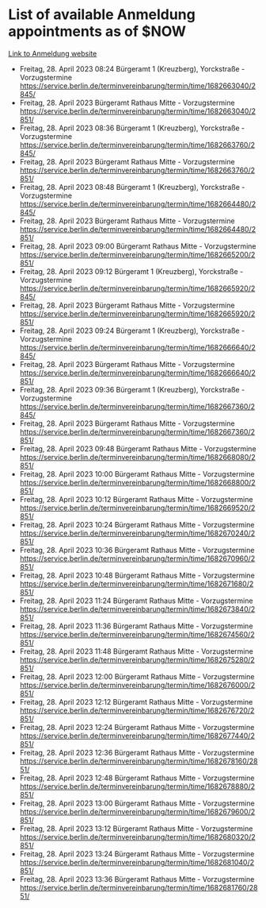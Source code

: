# List of available Anmeldung appointments as of $NOW
[Link to Anmeldung website](https://service.berlin.de/terminvereinbarung/termin/tag.php?termin=1&anliegen[]=120686&dienstleisterlist=122210,122217,327316,122219,327312,122227,327314,122231,327346,122243,327348,122254,122252,329742,122260,329745,122262,329748,122271,327278,122273,327274,122277,327276,330436,122280,327294,122282,327290,122284,327292,122291,327270,122285,327266,122286,327264,122296,327268,150230,329760,122297,327286,122294,327284,122312,329763,122314,329775,122304,327330,122311,327334,122309,327332,317869,122281,327352,122279,329772,122283,122276,327324,122274,327326,122267,329766,122246,327318,122251,327320,122257,327322,122208,327298,122226,327300&herkunft=http%3A%2F%2Fservice.berlin.de%2Fdienstleistung%2F120686%2F)
- Freitag, 28. April 2023 08:24 Bürgeramt 1 (Kreuzberg), Yorckstraße - Vorzugstermine https://service.berlin.de/terminvereinbarung/termin/time/1682663040/2845/
- Freitag, 28. April 2023  Bürgeramt Rathaus Mitte - Vorzugstermine https://service.berlin.de/terminvereinbarung/termin/time/1682663040/2851/
- Freitag, 28. April 2023 08:36 Bürgeramt 1 (Kreuzberg), Yorckstraße - Vorzugstermine https://service.berlin.de/terminvereinbarung/termin/time/1682663760/2845/
- Freitag, 28. April 2023  Bürgeramt Rathaus Mitte - Vorzugstermine https://service.berlin.de/terminvereinbarung/termin/time/1682663760/2851/
- Freitag, 28. April 2023 08:48 Bürgeramt 1 (Kreuzberg), Yorckstraße - Vorzugstermine https://service.berlin.de/terminvereinbarung/termin/time/1682664480/2845/
- Freitag, 28. April 2023  Bürgeramt Rathaus Mitte - Vorzugstermine https://service.berlin.de/terminvereinbarung/termin/time/1682664480/2851/
- Freitag, 28. April 2023 09:00 Bürgeramt Rathaus Mitte - Vorzugstermine https://service.berlin.de/terminvereinbarung/termin/time/1682665200/2851/
- Freitag, 28. April 2023 09:12 Bürgeramt 1 (Kreuzberg), Yorckstraße - Vorzugstermine https://service.berlin.de/terminvereinbarung/termin/time/1682665920/2845/
- Freitag, 28. April 2023  Bürgeramt Rathaus Mitte - Vorzugstermine https://service.berlin.de/terminvereinbarung/termin/time/1682665920/2851/
- Freitag, 28. April 2023 09:24 Bürgeramt 1 (Kreuzberg), Yorckstraße - Vorzugstermine https://service.berlin.de/terminvereinbarung/termin/time/1682666640/2845/
- Freitag, 28. April 2023  Bürgeramt Rathaus Mitte - Vorzugstermine https://service.berlin.de/terminvereinbarung/termin/time/1682666640/2851/
- Freitag, 28. April 2023 09:36 Bürgeramt 1 (Kreuzberg), Yorckstraße - Vorzugstermine https://service.berlin.de/terminvereinbarung/termin/time/1682667360/2845/
- Freitag, 28. April 2023  Bürgeramt Rathaus Mitte - Vorzugstermine https://service.berlin.de/terminvereinbarung/termin/time/1682667360/2851/
- Freitag, 28. April 2023 09:48 Bürgeramt Rathaus Mitte - Vorzugstermine https://service.berlin.de/terminvereinbarung/termin/time/1682668080/2851/
- Freitag, 28. April 2023 10:00 Bürgeramt Rathaus Mitte - Vorzugstermine https://service.berlin.de/terminvereinbarung/termin/time/1682668800/2851/
- Freitag, 28. April 2023 10:12 Bürgeramt Rathaus Mitte - Vorzugstermine https://service.berlin.de/terminvereinbarung/termin/time/1682669520/2851/
- Freitag, 28. April 2023 10:24 Bürgeramt Rathaus Mitte - Vorzugstermine https://service.berlin.de/terminvereinbarung/termin/time/1682670240/2851/
- Freitag, 28. April 2023 10:36 Bürgeramt Rathaus Mitte - Vorzugstermine https://service.berlin.de/terminvereinbarung/termin/time/1682670960/2851/
- Freitag, 28. April 2023 10:48 Bürgeramt Rathaus Mitte - Vorzugstermine https://service.berlin.de/terminvereinbarung/termin/time/1682671680/2851/
- Freitag, 28. April 2023 11:24 Bürgeramt Rathaus Mitte - Vorzugstermine https://service.berlin.de/terminvereinbarung/termin/time/1682673840/2851/
- Freitag, 28. April 2023 11:36 Bürgeramt Rathaus Mitte - Vorzugstermine https://service.berlin.de/terminvereinbarung/termin/time/1682674560/2851/
- Freitag, 28. April 2023 11:48 Bürgeramt Rathaus Mitte - Vorzugstermine https://service.berlin.de/terminvereinbarung/termin/time/1682675280/2851/
- Freitag, 28. April 2023 12:00 Bürgeramt Rathaus Mitte - Vorzugstermine https://service.berlin.de/terminvereinbarung/termin/time/1682676000/2851/
- Freitag, 28. April 2023 12:12 Bürgeramt Rathaus Mitte - Vorzugstermine https://service.berlin.de/terminvereinbarung/termin/time/1682676720/2851/
- Freitag, 28. April 2023 12:24 Bürgeramt Rathaus Mitte - Vorzugstermine https://service.berlin.de/terminvereinbarung/termin/time/1682677440/2851/
- Freitag, 28. April 2023 12:36 Bürgeramt Rathaus Mitte - Vorzugstermine https://service.berlin.de/terminvereinbarung/termin/time/1682678160/2851/
- Freitag, 28. April 2023 12:48 Bürgeramt Rathaus Mitte - Vorzugstermine https://service.berlin.de/terminvereinbarung/termin/time/1682678880/2851/
- Freitag, 28. April 2023 13:00 Bürgeramt Rathaus Mitte - Vorzugstermine https://service.berlin.de/terminvereinbarung/termin/time/1682679600/2851/
- Freitag, 28. April 2023 13:12 Bürgeramt Rathaus Mitte - Vorzugstermine https://service.berlin.de/terminvereinbarung/termin/time/1682680320/2851/
- Freitag, 28. April 2023 13:24 Bürgeramt Rathaus Mitte - Vorzugstermine https://service.berlin.de/terminvereinbarung/termin/time/1682681040/2851/
- Freitag, 28. April 2023 13:36 Bürgeramt Rathaus Mitte - Vorzugstermine https://service.berlin.de/terminvereinbarung/termin/time/1682681760/2851/
